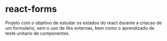 # react-forms
Projeto com o objetivo de estudar os estados do react durante a criacao de um formulario, sem o uso de libs externas, bem como o aprendizado de teste unitario de componentes.
